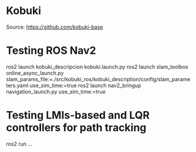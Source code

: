 # Kobuki
Source: https://github.com/kobuki-base

# Testing ROS Nav2
ros2 launch kobuki_descripcion kobuki.launch.py
ros2 launch slam_toolbox online_async_launch.py slam_params_file:=./src/kobuki_ros/kobuki_description/config/slam_parameters.yaml use_sim_time:=true
ros2 launch nav2_bringup navigation_launch.py use_sim_time:=true

# Testing LMIs-based and LQR controllers for path tracking
ros2 run ...

